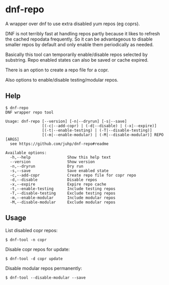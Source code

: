 # dnf-repo

A wrapper over dnf to use extra disabled yum repos (eg coprs).

DNF is not terribly fast at handling repos partly because it likes
to refresh the cached repodata frequently. So it can be advantageous
to disable smaller repos by default and only enable them periodically
as needed.

Basically this tool can temporarily enable/disable repos selected by substring.
Repo enabled states can also be saved or cache expired.

There is an option to create a repo file for a copr.

Also options to enable/disable testing/modular repos.

## Help

```shellsession
$ dnf-repo
DNF wrapper repo tool

Usage: dnf-repo [--version] [-n|--dryrun] [-s|--save]
                [(-c|--add-copr) | (-d|--disable) | (-x|--expire)]
                [(-t|--enable-testing) | (-T|--disable-testing)]
                [(-m|--enable-modular) | (-M|--disable-modular)] REPO [ARGS]
  see https://github.com/juhp/dnf-repo#readme

Available options:
  -h,--help                Show this help text
  --version                Show version
  -n,--dryrun              Dry run
  -s,--save                Save enabled state
  -c,--add-copr            Create repo file for copr repo
  -d,--disable             Disable repos
  -x,--expire              Expire repo cache
  -t,--enable-testing      Include testing repos
  -T,--disable-testing     Exclude testing repos
  -m,--enable-modular      Include modular repos
  -M,--disable-modular     Exclude modular repos
```

## Usage
List disabled copr repos:
```shellsession
$ dnf-tool -n copr
```

Disable copr repos for update:
```shellsession
$ dnf-tool -d copr update
```

Disable modular repos permanently:
```shellsession
$ dnf-tool --disable-modular --save
